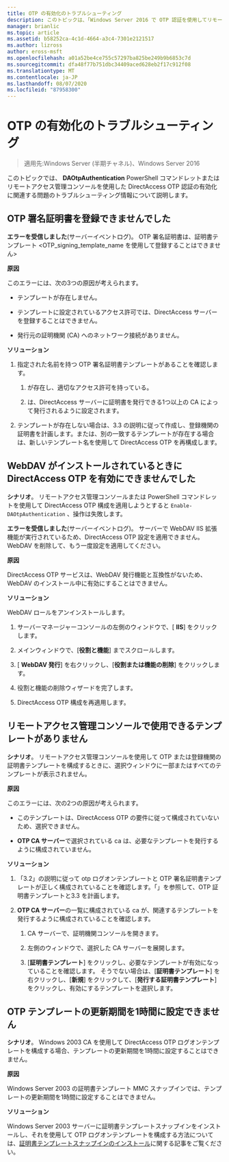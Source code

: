 ```yaml
---
title: OTP の有効化のトラブルシューティング
description: このトピックは、「Windows Server 2016 で OTP 認証を使用してリモートアクセスを展開する」の一部です。
manager: brianlic
ms.topic: article
ms.assetid: b58252ca-4c1d-4664-a3c4-7301e2121517
ms.author: lizross
author: eross-msft
ms.openlocfilehash: a01a52be4ce755c57297ba825be249b9b6853c7d
ms.sourcegitcommit: dfa48f77b751dbc34409aced628eb2f17c912f08
ms.translationtype: MT
ms.contentlocale: ja-JP
ms.lasthandoff: 08/07/2020
ms.locfileid: "87958300"
---
```

# <a name="troubleshooting-enabling-otp"></a>OTP の有効化のトラブルシューティング

>適用先:Windows Server (半期チャネル)、Windows Server 2016

このトピックでは、 **DAOtpAuthentication** PowerShell コマンドレットまたはリモートアクセス管理コンソールを使用した DirectAccess OTP 認証の有効化に関連する問題のトラブルシューティング情報について説明します。

## <a name="failed-to-enroll-the-otp-signing-certificate"></a>OTP 署名証明書を登録できませんでした
**エラーを受信しました**(サーバーイベントログ)。 OTP 署名証明書は、証明書テンプレート <OTP_signing_template_name を使用して登録することはできません>

**原因**

このエラーには、次の3つの原因が考えられます。

-   テンプレートが存在しません。

-   テンプレートに設定されているアクセス許可では、DirectAccess サーバーを登録することはできません。

-   発行元の証明機関 (CA) へのネットワーク接続がありません。

**ソリューション**

1.  指定された名前を持つ OTP 署名証明書テンプレートがあることを確認します。

    1.  が存在し、適切なアクセス許可を持っている。

    2.  は、DirectAccess サーバーに証明書を発行できる1つ以上の CA によって発行されるように設定されます。

2.  テンプレートが存在しない場合は、3.3 の説明に従って作成し、登録機関の証明書を計画します。または、別の一致するテンプレートが存在する場合は、新しいテンプレート名を使用して DirectAccess OTP を再構成します。

## <a name="failed-to-enable-directaccess-otp-when-webdav-is-installed"></a>WebDAV がインストールされているときに DirectAccess OTP を有効にできませんでした
**シナリオ**。 リモートアクセス管理コンソールまたは PowerShell コマンドレットを使用して DirectAccess OTP 構成を適用しようとすると `Enable-DAOtpAuthentication` 、操作は失敗します。

**エラーを受信しました**(サーバーイベントログ)。 サーバーで WebDAV IIS 拡張機能が実行されているため、DirectAccess OTP 設定を適用できません。 WebDAV を削除して、もう一度設定を適用してください。

**原因**

DirectAccess OTP サービスは、WebDAV 発行機能と互換性がないため、WebDAV のインストール中に有効にすることはできません。

**ソリューション**

WebDAV ロールをアンインストールします。

1.  サーバーマネージャーコンソールの左側のウィンドウで、[ **IIS**] をクリックします。

2.  メインウィンドウで、[**役割と機能**] までスクロールします。

3.  [ **WebDAV 発行**] を右クリックし、[**役割または機能の削除**] をクリックします。

4.  役割と機能の削除ウィザードを完了します。

5.  DirectAccess OTP 構成を再適用します。

## <a name="no-templates-available-in-the-remote-access-management-console"></a>リモートアクセス管理コンソールで使用できるテンプレートがありません
**シナリオ**。 リモートアクセス管理コンソールを使用して OTP または登録機関の証明書テンプレートを構成するときに、選択ウィンドウに一部またはすべてのテンプレートが表示されません。

**原因**

このエラーには、次の2つの原因が考えられます。

-   このテンプレートは、DirectAccess OTP の要件に従って構成されていないため、選択できません。

-   **OTP CA サーバー**で選択されている ca は、必要なテンプレートを発行するように構成されていません。

**ソリューション**

1.  「3.2」の説明に従って otp ログオンテンプレートと OTP 署名証明書テンプレートが正しく構成されていることを確認します。「」を参照して、OTP 証明書テンプレートと3.3 を計画します。

2.  **OTP CA サーバー**の一覧に構成されている ca が、関連するテンプレートを発行するように構成されていることを確認します。

    1.  CA サーバーで、証明機関コンソールを開きます。

    2.  左側のウィンドウで、選択した CA サーバーを展開します。

    3.  [**証明書テンプレート**] をクリックし、必要なテンプレートが有効になっていることを確認します。 そうでない場合は、[**証明書テンプレート**] を右クリックし、[**新規**] をクリックして、[**発行する証明書テンプレート**] をクリックし、有効にするテンプレートを選択します。

## <a name="cannot-set-renewal-period-of-otp-template-to-1-hour"></a>OTP テンプレートの更新期間を1時間に設定できません
**シナリオ**。 Windows 2003 CA を使用して DirectAccess OTP ログオンテンプレートを構成する場合、テンプレートの更新期間を1時間に設定することはできません。

**原因**

Windows Server 2003 の証明書テンプレート MMC スナップインでは、テンプレートの更新期間を1時間に設定することはできません。

**ソリューション**

Windows Server 2003 サーバーに証明書テンプレートスナップインをインストールし、それを使用して OTP ログオンテンプレートを構成する方法については、[証明書テンプレートスナップインのインストール](/previous-versions/windows/it-pro/windows-server-2008-R2-and-2008/cc732445(v=ws.11))に関する記事をご覧ください。

